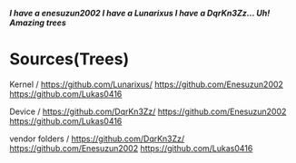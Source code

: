 ***I have a enesuzun2002 I have a Lunarixus I have a DqrKn3Zz... Uh! Amazing trees***

# Sources(Trees)
Kernel / https://github.com/Lunarixus/ https://github.com/Enesuzun2002 https://github.com/Lukas0416

Device / https://github.com/DqrKn3Zz/ https://github.com/Enesuzun2002 https://github.com/Lukas0416

vendor folders / https://github.com/DqrKn3Zz/ https://github.com/Enesuzun2002 https://github.com/Lukas0416

